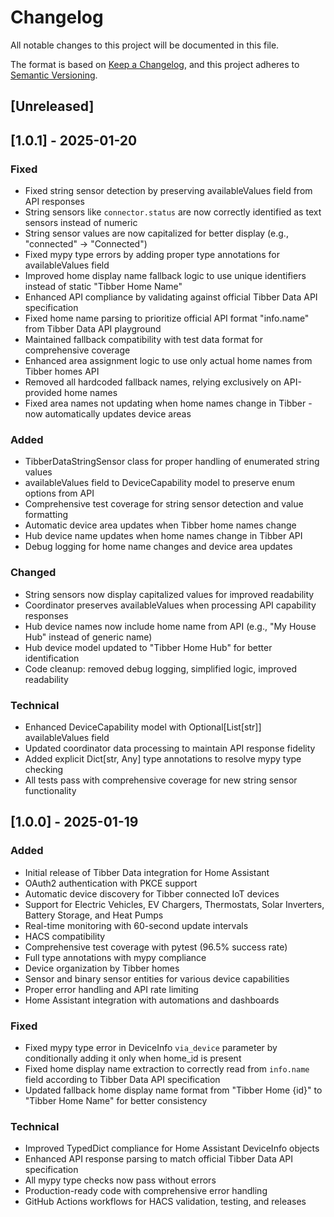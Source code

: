 # Changelog

All notable changes to this project will be documented in this file.

The format is based on [Keep a Changelog](https://keepachangelog.com/en/1.0.0/),
and this project adheres to [Semantic Versioning](https://semver.org/spec/v2.0.0.html).

## [Unreleased]

## [1.0.1] - 2025-01-20

### Fixed
- Fixed string sensor detection by preserving availableValues field from API responses
- String sensors like `connector.status` are now correctly identified as text sensors instead of numeric
- String sensor values are now capitalized for better display (e.g., "connected" → "Connected")
- Fixed mypy type errors by adding proper type annotations for availableValues field
- Improved home display name fallback logic to use unique identifiers instead of static "Tibber Home Name"
- Enhanced API compliance by validating against official Tibber Data API specification
- Fixed home name parsing to prioritize official API format "info.name" from Tibber Data API playground
- Maintained fallback compatibility with test data format for comprehensive coverage
- Enhanced area assignment logic to use only actual home names from Tibber homes API
- Removed all hardcoded fallback names, relying exclusively on API-provided home names
- Fixed area names not updating when home names change in Tibber - now automatically updates device areas

### Added
- TibberDataStringSensor class for proper handling of enumerated string values
- availableValues field to DeviceCapability model to preserve enum options from API
- Comprehensive test coverage for string sensor detection and value formatting
- Automatic device area updates when Tibber home names change
- Hub device name updates when home names change in Tibber API
- Debug logging for home name changes and device area updates

### Changed
- String sensors now display capitalized values for improved readability
- Coordinator preserves availableValues when processing API capability responses
- Hub device names now include home name from API (e.g., "My House Hub" instead of generic name)
- Hub device model updated to "Tibber Home Hub" for better identification
- Code cleanup: removed debug logging, simplified logic, improved readability

### Technical
- Enhanced DeviceCapability model with Optional[List[str]] availableValues field
- Updated coordinator data processing to maintain API response fidelity
- Added explicit Dict[str, Any] type annotations to resolve mypy type checking
- All tests pass with comprehensive coverage for new string sensor functionality

## [1.0.0] - 2025-01-19

### Added
- Initial release of Tibber Data integration for Home Assistant
- OAuth2 authentication with PKCE support
- Automatic device discovery for Tibber connected IoT devices
- Support for Electric Vehicles, EV Chargers, Thermostats, Solar Inverters, Battery Storage, and Heat Pumps
- Real-time monitoring with 60-second update intervals
- HACS compatibility
- Comprehensive test coverage with pytest (96.5% success rate)
- Full type annotations with mypy compliance
- Device organization by Tibber homes
- Sensor and binary sensor entities for various device capabilities
- Proper error handling and API rate limiting
- Home Assistant integration with automations and dashboards

### Fixed
- Fixed mypy type error in DeviceInfo `via_device` parameter by conditionally adding it only when home_id is present
- Fixed home display name extraction to correctly read from `info.name` field according to Tibber Data API specification
- Updated fallback home display name format from "Tibber Home {id}" to "Tibber Home Name" for better consistency

### Technical
- Improved TypedDict compliance for Home Assistant DeviceInfo objects
- Enhanced API response parsing to match official Tibber Data API specification
- All mypy type checks now pass without errors
- Production-ready code with comprehensive error handling
- GitHub Actions workflows for HACS validation, testing, and releases